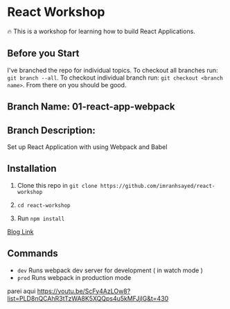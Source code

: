 # React Workshop

:fire: This is a workshop for learning how to build React Applications.

## Before you Start
I've branched the repo for individual topics.
To checkout all branches run: `git branch --all`.
To checkout individual branch run: `git checkout <branch name>`. From there on you should be good.

## Branch Name: 01-react-app-webpack
## Branch Description:
Set up React Application with using Webpack and Babel

## Installation

1. Clone this repo in `git clone https://github.com/imranhsayed/react-workshop`

2. `cd react-workshop`

3. Run `npm install`

[Blog Link](https://medium.com/@imranhsayed/set-up-react-app-with-webpack-webpack-dev-server-and-babel-from-scratch-df398174446d)

## Commands

- `dev` Runs webpack dev server for development ( in watch mode )
- `prod` Runs webpack in production mode


parei aqui
https://youtu.be/ScFy4AzLOw8?list=PLD8nQCAhR3tTzWA8K5XQQps4u5kMFJjIG&t=430